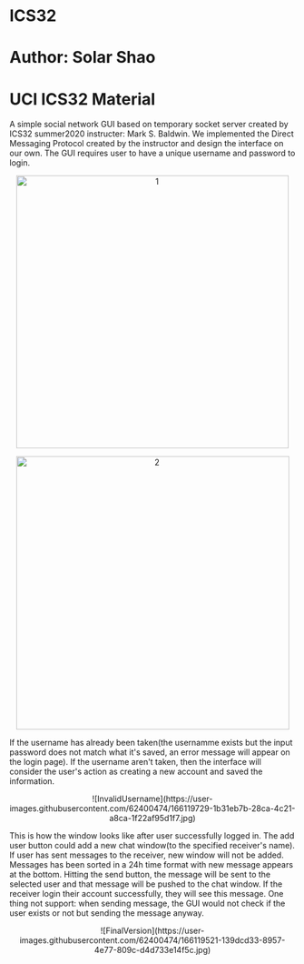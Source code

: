 # ICS32
# Author: Solar Shao
# UCI ICS32 Material
A simple social network GUI based on temporary socket server created by ICS32 summer2020 instructer: Mark S. Baldwin. 
We implemented the Direct Messaging Protocol created by the instructor and design the interface on our own.
The GUI requires user to have a unique username and password to login. 

<p align="center"><img width="480" alt="1" src="https://user-images.githubusercontent.com/62400474/166119515-2d40bf5b-0d86-40ae-8e7e-967327df2da1.png"></p>

<p align="center"><img width="481" alt="2" src="https://user-images.githubusercontent.com/62400474/166119710-dba6ae7c-af99-4a4c-8cc5-30a1a7ae7247.png"></p>

If the username has already been taken(the usernamme exists but the input password does not match what it's saved, an error message will appear on the login page). 
If the username aren't taken, then the interface will consider the user's action as creating a new account and saved the information. 

<p align="center">![InvalidUsername](https://user-images.githubusercontent.com/62400474/166119729-1b31eb7b-28ca-4c21-a8ca-1f22af95d1f7.jpg)</p>

This is how the window looks like after user successfully logged in.
The add user button could add a new chat window(to the specified receiver's name). If user has sent messages to the receiver, new window will not be added.
Messages has been sorted in a 24h time format with new message appears at the bottom.
Hitting the send button, the message will be sent to the selected user and that message will be pushed to the chat window. If the receiver login their account successfully, they will see this message. 
One thing not support: when sending message, the GUI would not check if the user exists or not but sending the message anyway. 

<p align="center">![FinalVersion](https://user-images.githubusercontent.com/62400474/166119521-139dcd33-8957-4e77-809c-d4d733e14f5c.jpg)</p>

